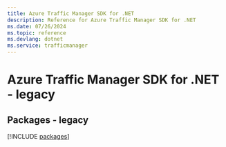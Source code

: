 ```yaml
---
title: Azure Traffic Manager SDK for .NET
description: Reference for Azure Traffic Manager SDK for .NET
ms.date: 07/26/2024
ms.topic: reference
ms.devlang: dotnet
ms.service: trafficmanager
---
```

# Azure Traffic Manager SDK for .NET - legacy
## Packages - legacy
[!INCLUDE [packages](traffic-manager-index.md)]